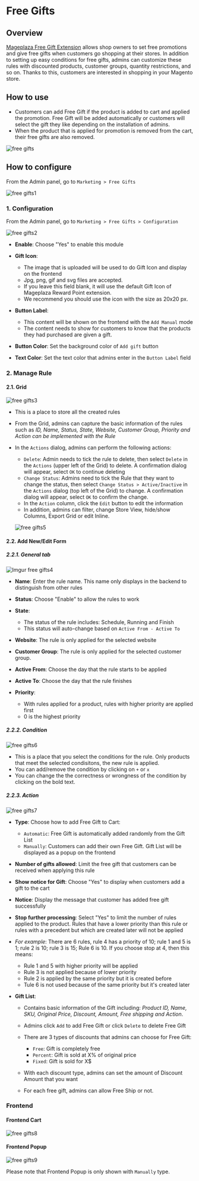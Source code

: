 # Free Gifts
## Overview

[Mageplaza Free Gift Extension](https://www.mageplaza.com/magento-2-free-gifts/) allows shop owners to set free promotions and give free gifts when customers go shopping at their stores. In addition to setting up easy conditions for free gifts, admins can customize these rules with discounted products, customer groups, quantity restrictions, and so on. Thanks to this, customers are interested in shopping in your Magento store.

## How to use

- Customers can add Free Gift if the product is added to cart and applied the promotion. Free Gift will be added automatically or customers will select the gift they like depending on the installation of admins.
- When the product that is applied for promotion is removed from the cart, their free gifts are also removed.

![free gifts](https://i.imgur.com/3CFLTaG.png)

## How to configure

From the Admin panel, go to `Marketing > Free Gifts`

![free gifts1](https://i.imgur.com/dWZ4sT6.png)

### 1. Configuration

From the Admin panel, go to `Marketing > Free Gifts > Configuration`

![free gifts2](https://i.imgur.com/1qG9Zt9.png)

- **Enable**: Choose "Yes" to enable this module
- **Gift Icon**:
  - The image that is uploaded will be used to do Gift Icon and display on the frontend
  - Jpg, png, gif and svg files are accepted.
  - If you leave this field blank, it will use the default Gift Icon of Mageplaza Reward Point extension.
  - We recommend you should use the icon with the size as 20x20 px.
  
- **Button Label**:
  - This content will be shown on the frontend with the `Add Manual` mode
  - The content needs to show for customers to know that the products they had purchased are given a gift.
  
- **Button Color**: Set the background color of `Add gift` button
- **Text Color**: Set the text color that admins enter in the `Button Label` field

### 2. Manage Rule
#### 2.1. Grid
![free gifts3](https://i.imgur.com/nhPgvzc.png)

- This is a place to store all the created rules
- From the Grid, admins can capture the basic information of the rules such as *ID, Name, Status, State, Website, Customer Group, Priority and Action can be implemented with the Rule*
- In the `Actions` dialog, admins can perform the following actions:
  - `Delete`: Admin needs to tick the rule to delete, then select `Delete` in the `Actions` (upper left of the Grid) to delete. A confirmation dialog will appear, select `OK` to continue deleting
  - `Change Status`: Admins need to tick the Rule that they want to change the status, then select `Change Status > Active/Inactive` in the `Actions` dialog (top left of the Grid) to change. A confirmation dialog will appear, select `OK` to confirm the change.
  - In the `Action` column, click the `Edit` button to edit the information
  - In addition, admins can filter, change Store View, hide/show Columns, Export Grid or edit Inline.
  
  ![free gifts5](https://i.imgur.com/mJT42fV.png)
  
#### 2.2. Add New/Edit Form
##### 2.2.1. General tab

![Imgur](https://i.imgur.com/iqkEVix.png)
free gifts4

- **Name**: Enter the rule name. This name only displays in the backend to distinguish from other rules
- **Status**: Choose "Enable" to allow the rules to work
- **State**:
  - The status of the rule includes: Schedule, Running and Finish
  - This status will auto-change based on `Active From - Active To`

- **Website**: The rule is only applied for the selected website
- **Customer Group**: The rule is only applied for the selected customer group.
- **Active From**: Choose the day that the rule starts to be applied
- **Active To**: Choose the day that the rule finishes
- **Priority**:
  - With rules applied for a product, rules with higher priority are applied first
  - 0 is the highest priority
  
##### 2.2.2. Condition

![free gifts6](https://i.imgur.com/eBJefE1.png)

- This is a place that you select the conditions for the rule. Only products that meet the selected condisitons, the new rule is applied.
- You can add/remove the condition by clicking on `+` or `x`
- You can change the the correctness or wrongness of the condition by clicking on the bold text.

##### 2.2.3. Action

![free gifts7](https://i.imgur.com/vVxWUl3.png)

- **Type**: Choose how to add Free Gift to Cart:
  - `Automatic`: Free Gift is automatically added randomly from the Gift List
  - `Manually`: Customers can add their own Free Gift. Gift List will be displayed as a popup on the frontend

- **Number of gifts allowed**: Limit the free gift that customers can be received when applying this rule
- **Show notice for Gift**: Choose "Yes" to display when customers add a gift to the cart
- **Notice**: Display the message that customer has added free gift successfully
- **Stop further processing**: Select "Yes" to limit the number of rules applied to the product. Rules that have a lower priority than this rule or rules with a precedent but which are created later will not be applied

- *For example*: There are 6 rules, rule 4 has a priority of 10; rule 1 and 5 is 1; rule 2 is 10; rule 3 is 15; Rule 6 is 10. If you choose stop at 4, then this means:
  - Rule 1 and 5 with higher priority will be applied
  - Rule 3 is not applied because of lower priority
  - Rule 2 is applied by the same priority but it is created before
  - Tule 6 is not used because of the same priority but it's created later

- **Gift List**:
  - Contains basic information of the Gift including: *Product ID, Name, SKU, Original Price, Discount, Amount, Free shipping and Action*.
  - Admins click `Add` to add Free Gift or click `Delete` to delete Free Gift
  - There are 3 types of discounts that admins can choose for Free Gift:
    - `Free`: Gift is completely free
    - `Percent`: Gift is sold at X% of original price
    - `Fixed`: Gift is sold for X$

  - With each discount type, admins can set the amount of Discount Amount that you want
  - For each free gift, admins can allow Free Ship or not.

### Frontend

#### Frontend Cart

![free gifts8](https://i.imgur.com/39nHpU8.png)

#### Frontend Popup

![free gifts9](https://i.imgur.com/e5y4msh.png)


Please note that Frontend Popup is only shown with `Manually` type.
























